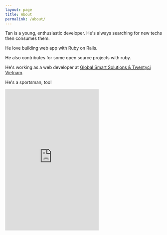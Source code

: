```yaml
---
layout: page
title: About
permalink: /about/
---
```


Tan is a young, enthusiastic developer. He's always searching for new techs then consumes them.

He love building web app with Ruby on Rails.

He also contributes for some open source projects with ruby.

He's working as a web developer at [Global Smart Solutions & Twentyci Vietnam](https://www.facebook.com/gss.outsourcing).

He's a sportsman, too!

<iframe height='454' width='300' frameborder='0' allowtransparency='true' scrolling='no' src='https://www.strava.com/athletes/648654/latest-rides/8d3f81290cdb4471da95b941604fc631ab31f6f2'></iframe>
